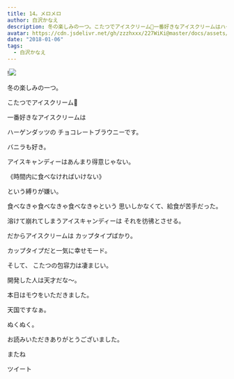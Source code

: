 ```yaml
---
title: 14。メロメロ
author: 白沢かなえ
description: 冬の楽しみの一つ。こたつでアイスクリーム🍦一番好きなアイスクリームはハーゲンダッツのチョコレートブラウニーです。バニラも好き。アイスキャ...
avatar: https://cdn.jsdelivr.net/gh/zzzhxxx/227WiKi@master/docs/assets/photo/avatar/kanae.jpg
date: "2018-01-06"
tags:
  - 白沢かなえ
---
```


!![](https://cdn.jsdelivr.net/gh/zzzhxxx/227WiKi-image@master/blog-image/kanae-2018-01-06_1.jpg)









冬の楽しみの一つ。


こたつでアイスクリーム🍦









一番好きなアイスクリームは

ハーゲンダッツの
チョコレートブラウニーです。

バニラも好き。





アイスキャンディーはあんまり得意じゃない。



《時間内に食べなければいけない》

という縛りが嫌い。



食べなきゃ食べなきゃ食べなきゃという
思いしかなくて、給食が苦手だった。

溶けて崩れてしまうアイスキャンディーは
それを彷彿とさせる。



だからアイスクリームは
カップタイプばかり。

カップタイプだと一気に幸せモード。





そして、
こたつの包容力は凄まじい。

開発した人は天才だな〜。




本日はモウをいただきました。

天国ですなぁ。

ぬくぬく。












お読みいただきありがとうございました。

またね


ツイート



